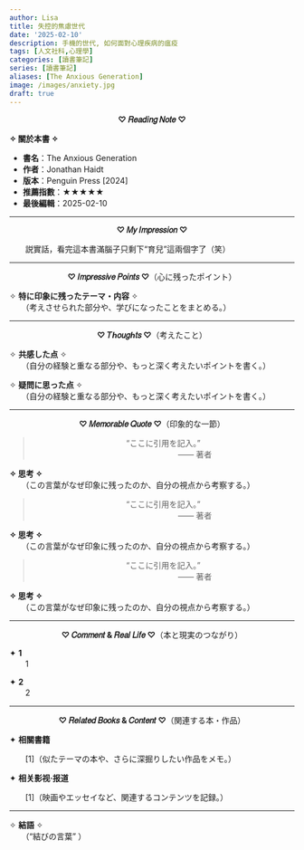 ```yaml
---
author: Lisa
title: 失控的焦慮世代
date: '2025-02-10'
description: 手機的世代, 如何面對心理疾病的瘟疫
tags: [人文社科,心理學]
categories: [讀書筆記]
series: [讀書筆記]
aliases: [The Anxious Generation]
image: /images/anxiety.jpg
draft: true
---
```


<center>

**♡ 𝑅𝑒𝑎𝑑𝑖𝑛𝑔 𝑁𝑜𝑡𝑒 ♡**</center>

 **✧ 關於本書 ✧** 

- **書名**：The Anxious Generation  
- **作者**：Jonathan Haidt
- **版本**：Penguin Press [2024]
- **推薦指數**：★★★★★   
- **最後編輯**：2025-02-10

---
<center>

 **♡ 𝑀𝑦 𝐼𝑚𝑝𝑟𝑒𝑠𝑠𝑖𝑜𝑛 ♡**</center>

　　説實話，看完這本書滿腦子只剩下“育兒”這兩個字了（笑）

---
<center>

 **♡ 𝐼𝑚𝑝𝑟𝑒𝑠𝑠𝑖𝑣𝑒 𝑃𝑜𝑖𝑛𝑡𝑠 ♡**（心に残ったポイント）</center>

✧ **特に印象に残ったテーマ・内容** ✧  
　　（考えさせられた部分や、学びになったことをまとめる。）


---
<center>

 **♡ 𝑇ℎ𝑜𝑢𝑔ℎ𝑡𝑠 ♡**（考えたこと）</center> 

✧ **共感した点** ✧  
　　（自分の経験と重なる部分や、もっと深く考えたいポイントを書く。）  

✧ **疑問に思った点** ✧  
　　（自分の経験と重なる部分や、もっと深く考えたいポイントを書く。）

---
<center>

 **♡ 𝑀𝑒𝑚𝑜𝑟𝑎𝑏𝑙𝑒 𝑄𝑢𝑜𝑡𝑒 ♡**（印象的な一節）

> “ここに引用を記入。”  
> 　　　　　　　　—— 著者  </center>

 **✧ 思考 ✧**   
　　（この言葉がなぜ印象に残ったのか、自分の視点から考察する。）  
<center>

> “ここに引用を記入。”  
> 　　　　　　　　—— 著者  </center>

 **✧ 思考 ✧**   
　　（この言葉がなぜ印象に残ったのか、自分の視点から考察する。）  
<center>

> “ここに引用を記入。”  
> 　　　　　　　　—— 著者  </center>

 **✧ 思考 ✧**   
　　（この言葉がなぜ印象に残ったのか、自分の視点から考察する。）  

---
<center>

 **♡ 𝐶𝑜𝑚𝑚𝑒𝑛𝑡 & 𝑅𝑒𝑎𝑙 𝐿𝑖𝑓𝑒 ♡**（本と現実のつながり）</center>

✦ **1**  
　　1  

✦ **2**  
　　2  

---
<center>

 **♡ 𝑅𝑒𝑙𝑎𝑡𝑒𝑑 𝐵𝑜𝑜𝑘𝑠 & 𝐶𝑜𝑛𝑡𝑒𝑛𝑡 ♡**（関連する本・作品）</center> 

✦ **相關書籍**  
<div style="text-indent: 2em;">
[1]（似たテーマの本や、さらに深掘りしたい作品をメモ。）
</div>

✦ **相关影视·报道**  
<div style="text-indent: 2em;">
[1]（映画やエッセイなど、関連するコンテンツを記録。） 
</div>

---
✧ **結語** ✧  
　　（“結びの言葉” ） 
